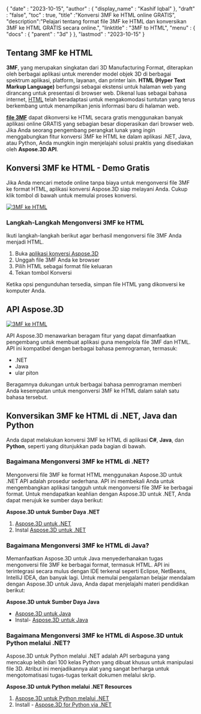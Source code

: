 {
  "date" : "2023-10-15",
  "author" : {
    "display_name" : "Kashif Iqbal"
},
  "draft" : "false",
  "toc" : true,
  "title" :"Konversi 3MF ke HTML online GRATIS",
  "description":"Pelajari tentang format file 3MF ke HTML dan konversikan 3MF ke HTML GRATIS secara online.",
  "linktitle" : "3MF to HTML",
  "menu" : {
    "docs" : {
      "parent" : "3d"
}
},
  "lastmod" : "2023-10-15"
}

## Tentang 3MF ke HTML

**3MF**, yang merupakan singkatan dari 3D Manufacturing Format, diterapkan oleh berbagai aplikasi untuk merender model objek 3D di berbagai spektrum aplikasi, platform, layanan, dan printer lain. **HTML (Hyper Text Markup Language)** berfungsi sebagai ekstensi untuk halaman web yang dirancang untuk presentasi di browser web. Dikenal luas sebagai bahasa internet, [HTML](/id/web/html/) telah beradaptasi untuk mengakomodasi tuntutan yang terus berkembang untuk menampilkan jenis informasi baru di halaman web.

**[file 3MF](/id/3d/3mf/)** dapat dikonversi ke HTML secara gratis menggunakan banyak aplikasi online GRATIS yang sebagian besar dioperasikan dari browser web. Jika Anda seorang pengembang perangkat lunak yang ingin menggabungkan fitur konversi 3MF ke HTML ke dalam aplikasi .NET, Java, atau Python, Anda mungkin ingin menjelajahi solusi praktis yang disediakan oleh **Aspose.3D API**.

## Konversi 3MF ke HTML - Demo Gratis

Jika Anda mencari metode online tanpa biaya untuk mengonversi file 3MF ke format HTML, aplikasi konversi Aspose.3D siap melayani Anda. Cukup klik tombol di bawah untuk memulai proses konversi.

[![3MF ke HTML](../3mf-to-html.png)](https://products.aspose.app/3d/conversion/3mf-to-html)

### Langkah-Langkah Mengonversi 3MF ke HTML

Ikuti langkah-langkah berikut agar berhasil mengonversi file 3MF Anda menjadi HTML.

1. Buka [aplikasi konversi Aspose.3D](https://products.aspose.app/3d/conversion/3mf-to-html)
1. Unggah file 3MF Anda ke browser
1. Pilih HTML sebagai format file keluaran
1. Tekan tombol Konversi

Ketika opsi pengunduhan tersedia, simpan file HTML yang dikonversi ke komputer Anda.

## API Aspose.3D

[![3MF ke HTML](../try-aspose-3d.png)](https://products.aspose.com/3d/)

API Aspose.3D menawarkan beragam fitur yang dapat dimanfaatkan pengembang untuk membuat aplikasi guna mengelola file 3MF dan HTML. API ini kompatibel dengan berbagai bahasa pemrograman, termasuk:

* .NET
* Jawa
* ular piton

Beragamnya dukungan untuk berbagai bahasa pemrograman memberi Anda kesempatan untuk mengonversi 3MF ke HTML dalam salah satu bahasa tersebut.

## Konversikan 3MF ke HTML di .NET, Java dan Python

Anda dapat melakukan konversi 3MF ke HTML di aplikasi **C#**, **Java**, dan **Python**, seperti yang ditunjukkan pada bagian di bawah.

### Bagaimana Mengonversi 3MF ke HTML di .NET?

Mengonversi file 3MF ke format HTML menggunakan Aspose.3D untuk .NET API adalah prosedur sederhana. API ini membekali Anda untuk mengembangkan aplikasi tangguh untuk mengonversi file 3MF ke berbagai format. Untuk mendapatkan keahlian dengan Aspose.3D untuk .NET, Anda dapat merujuk ke sumber daya berikut:

**Aspose.3D untuk Sumber Daya .NET**

1. [Aspose.3D untuk .NET](https://products.aspose.com/3d/net/)
1. Instal [Aspose.3D untuk .NET](https://docs.aspose.com/3d/net/installation/)

### Bagaimana Mengonversi 3MF ke HTML di Java?

Memanfaatkan Aspose.3D untuk Java menyederhanakan tugas mengonversi file 3MF ke berbagai format, termasuk HTML. API ini terintegrasi secara mulus dengan IDE terkenal seperti Eclipse, NetBeans, IntelliJ IDEA, dan banyak lagi. Untuk memulai pengalaman belajar mendalam dengan Aspose.3D untuk Java, Anda dapat menjelajahi materi pendidikan berikut:

**Aspose.3D untuk Sumber Daya Java**

* [Aspose.3D untuk Java](https://products.aspose.com/3d/java/)
* Instal- [Aspose.3D untuk Java](https://docs.aspose.com/3d/java/installation/)

### Bagaimana Mengonversi 3MF ke HTML di Aspose.3D untuk Python melalui .NET?

Aspose.3D untuk Python melalui .NET adalah API serbaguna yang mencakup lebih dari 100 kelas Python yang dibuat khusus untuk manipulasi file 3D. Atribut ini menjadikannya alat yang sangat berharga untuk mengotomatisasi tugas-tugas terkait dokumen melalui skrip.

**Aspose.3D untuk Python melalui .NET Resources**

1. [Aspose.3D untuk Python melalui .NET](https://products.aspose.com/3d/python-net/)
1. Install - [Aspose.3D for Python via .NET](https://releases.aspose.com/3d/python-net/)

